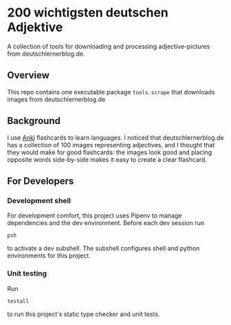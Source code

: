 # 200 wichtigsten deutschen Adjektive

A collection of tools for downloading and processing adjective-pictures from
deutschlernerblog.de.

## Overview

This repo contains one executable package `tools.scrape` that downloads images
from deutschlernerblog.de

## Background

I use [Anki](https://apps.ankiweb.net/) flashcards to learn languages. I noticed
that deutschlernerblog.de has a collection of 100 images representing
adjectives, and I thought that they would make for good flashcards: the images
look good and placing opposite words side-by-side makes it easy to create a
clear flashcard.

## For Developers

### Development shell

For development comfort, this project  uses Pipenv to manage dependencies and
the dev environment. Before each dev session run

    psh

to activate a dev subshell. The subshell configures shell and python
environments for this project.

### Unit testing

Run

    testall

to run this project's static type checker and unit tests.

